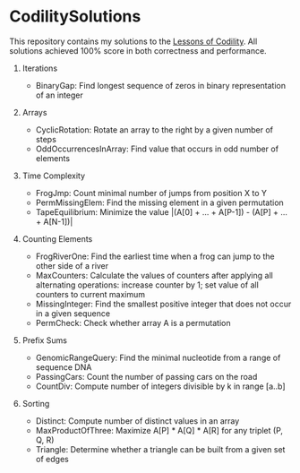 # CodilitySolutions
This repository contains my solutions to the [Lessons of Codility](https://app.codility.com/programmers/lessons/). All solutions achieved 100% score in both correctness and performance.

1. Iterations
   - BinaryGap: Find longest sequence of zeros in binary representation of an integer
   
2. Arrays
   - CyclicRotation: Rotate an array to the right by a given number of steps
   - OddOccurrencesInArray: Find value that occurs in odd number of elements

3. Time Complexity
   - FrogJmp: Count minimal number of jumps from position X to Y
   - PermMissingElem: Find the missing element in a given permutation
   - TapeEquilibrium: Minimize the value |(A[0] + ... + A[P-1]) - (A[P] + ... + A[N-1])|

4. Counting Elements
   - FrogRiverOne: Find the earliest time when a frog can jump to the other side of a river
   - MaxCounters: Calculate the values of counters after applying all alternating operations: increase counter by 1; set value of all counters to current maximum
   - MissingInteger: Find the smallest positive integer that does not occur in a given sequence
   - PermCheck: Check whether array A is a permutation

5. Prefix Sums
   - GenomicRangeQuery: Find the minimal nucleotide from a range of sequence DNA
   - PassingCars: Count the number of passing cars on the road 
   - CountDiv: Compute number of integers divisible by k in range [a..b]

6. Sorting
   - Distinct: Compute number of distinct values in an array
   - MaxProductOfThree: Maximize A[P] * A[Q] * A[R] for any triplet (P, Q, R)
   - Triangle: Determine whether a triangle can be built from a given set of edges
